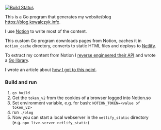 [![Build Status](https://travis-ci.org/kjk/blog.svg?branch=master)](https://travis-ci.org/kjk/blog)

This is a Go program that generates my website/blog https://blog.kowalczyk.info.

I use [Notion](https://notion.so) to write most of the content.

This custom Go program downloads pages from Notion, caches it in `notion_cache` directory, converts to static HTML files and deploys to [Netlify](https://www.netlify.com/).

To extract my content from Notion I [reverse engineered their API](https://blog.kowalczyk.info/article/88aee8f43620471aa9dbcad28368174c/how-i-reverse-engineered-notion-api.html) and wrote a [Go library](https://github.com/kjk/notionapi).

I wrote an article about [how I got to this point](https://blog.kowalczyk.info/article/a8cf04d756ec4963905960822b004440/powering-a-blog-with-notion-and-netlify.html).

### Build and run
1. `go build`
2. Get the `token_v2` from the cookies of a browser logged into Notion.so
3. Set environment variable, e.g. for bash: `NOTION_TOKEN=<value of token_v2>`
4. run `./blog`
5. Now you can start a local webserver in the `netlify_static` directory (e.g. `npx live-server netlify_static`)
